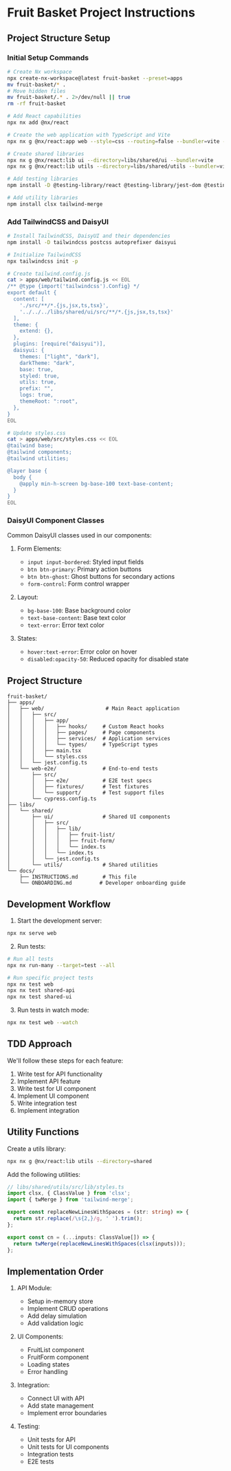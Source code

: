 # Fruit Basket Project Instructions

## Project Structure Setup

### Initial Setup Commands
```sh
# Create Nx workspace
npx create-nx-workspace@latest fruit-basket --preset=apps
mv fruit-basket/* .
# Move hidden files
mv fruit-basket/.* . 2>/dev/null || true
rm -rf fruit-basket

# Add React capabilities
npx nx add @nx/react

# Create the web application with TypeScript and Vite
npx nx g @nx/react:app web --style=css --routing=false --bundler=vite --js=false --typescript

# Create shared libraries
npx nx g @nx/react:lib ui --directory=libs/shared/ui --bundler=vite
npx nx g @nx/react:lib utils --directory=libs/shared/utils --bundler=vite

# Add testing libraries
npm install -D @testing-library/react @testing-library/jest-dom @testing-library/user-event msw

# Add utility libraries
npm install clsx tailwind-merge
```

### Add TailwindCSS and DaisyUI
```sh
# Install TailwindCSS, DaisyUI and their dependencies
npm install -D tailwindcss postcss autoprefixer daisyui

# Initialize TailwindCSS
npx tailwindcss init -p

# Create tailwind.config.js
cat > apps/web/tailwind.config.js << EOL
/** @type {import('tailwindcss').Config} */
export default {
  content: [
    './src/**/*.{js,jsx,ts,tsx}',
    '../../../libs/shared/ui/src/**/*.{js,jsx,ts,tsx}'
  ],
  theme: {
    extend: {},
  },
  plugins: [require("daisyui")],
  daisyui: {
    themes: ["light", "dark"],
    darkTheme: "dark",
    base: true,
    styled: true,
    utils: true,
    prefix: "",
    logs: true,
    themeRoot: ":root",
  },
}
EOL

# Update styles.css
cat > apps/web/src/styles.css << EOL
@tailwind base;
@tailwind components;
@tailwind utilities;

@layer base {
  body {
    @apply min-h-screen bg-base-100 text-base-content;
  }
}
EOL
```

### DaisyUI Component Classes

Common DaisyUI classes used in our components:

1. Form Elements:
   - `input input-bordered`: Styled input fields
   - `btn btn-primary`: Primary action buttons
   - `btn btn-ghost`: Ghost buttons for secondary actions
   - `form-control`: Form control wrapper

2. Layout:
   - `bg-base-100`: Base background color
   - `text-base-content`: Base text color
   - `text-error`: Error text color

3. States:
   - `hover:text-error`: Error color on hover
   - `disabled:opacity-50`: Reduced opacity for disabled state

## Project Structure

```
fruit-basket/
├── apps/
│   ├── web/                    # Main React application
│   │   ├── src/
│   │   │   ├── app/
│   │   │   │   ├── hooks/     # Custom React hooks
│   │   │   │   ├── pages/     # Page components
│   │   │   │   ├── services/  # Application services
│   │   │   │   └── types/     # TypeScript types
│   │   │   ├── main.tsx
│   │   │   └── styles.css
│   │   └── jest.config.ts
│   └── web-e2e/               # End-to-end tests
│       ├── src/
│       │   ├── e2e/           # E2E test specs
│       │   ├── fixtures/      # Test fixtures
│       │   └── support/       # Test support files
│       └── cypress.config.ts
├── libs/
│   └── shared/
│       ├── ui/                # Shared UI components
│       │   ├── src/
│       │   │   ├── lib/
│       │   │   │   ├── fruit-list/
│       │   │   │   ├── fruit-form/
│       │   │   │   └── index.ts
│       │   │   └── index.ts
│       │   └── jest.config.ts
│       └── utils/             # Shared utilities
└── docs/
    ├── INSTRUCTIONS.md        # This file
    └── ONBOARDING.md         # Developer onboarding guide

```

## Development Workflow

1. Start the development server:
```sh
npx nx serve web
```

2. Run tests:
```sh
# Run all tests
npx nx run-many --target=test --all

# Run specific project tests
npx nx test web
npx nx test shared-api
npx nx test shared-ui
```

3. Run tests in watch mode:
```sh
npx nx test web --watch
```

## TDD Approach

We'll follow these steps for each feature:

1. Write test for API functionality
2. Implement API feature
3. Write test for UI component
4. Implement UI component
5. Write integration test
6. Implement integration

## Utility Functions

Create a utils library:
```sh
npx nx g @nx/react:lib utils --directory=shared
```

Add the following utilities:

```typescript
// libs/shared/utils/src/lib/styles.ts
import clsx, { ClassValue } from 'clsx';
import { twMerge } from 'tailwind-merge';

export const replaceNewLinesWithSpaces = (str: string) => {
  return str.replace(/\s{2,}/g, ' ').trim();
};

export const cn = (...inputs: ClassValue[]) => {
  return twMerge(replaceNewLinesWithSpaces(clsx(inputs)));
};
```

## Implementation Order

1. API Module:
   - Setup in-memory store
   - Implement CRUD operations
   - Add delay simulation
   - Add validation logic

2. UI Components:
   - FruitList component
   - FruitForm component
   - Loading states
   - Error handling

3. Integration:
   - Connect UI with API
   - Add state management
   - Implement error boundaries

4. Testing:
   - Unit tests for API
   - Unit tests for UI components
   - Integration tests
   - E2E tests 